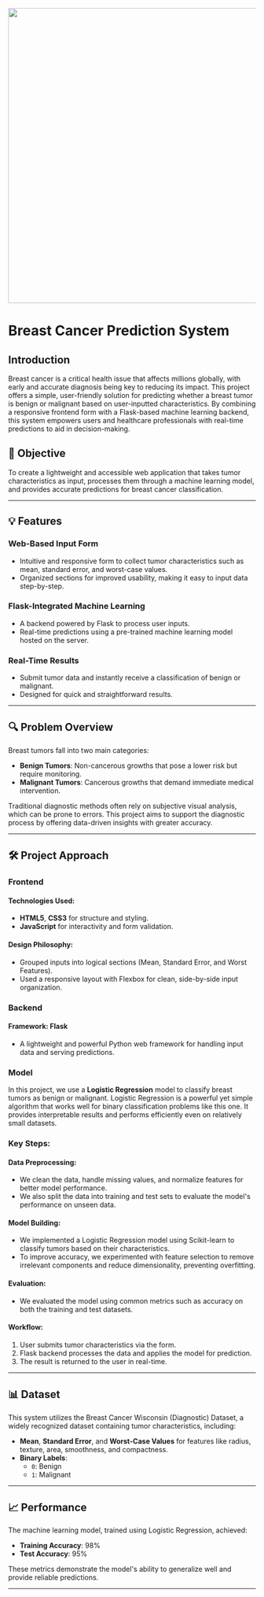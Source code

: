 <img src="https://github.com/NathanielBirhanu/cancer_detector/blob/main/DALL%C2%B7E%202024-12-30%2022.31.15%20-%20A%20healthcare%20professional%20interacting%20with%20a%20medical%20interface%2C%20analyzing%20tumor%20data%20on%20a%20screen.%20The%20scene%20is%20focused%20on%20a%20person%20in%20a%20lab%20coat%20looki.webp" width="600">


# Breast Cancer Prediction System

## Introduction
Breast cancer is a critical health issue that affects millions globally, with early and accurate diagnosis being key to reducing its impact. This project offers a simple, user-friendly solution for predicting whether a breast tumor is benign or malignant based on user-inputted characteristics. By combining a responsive frontend form with a Flask-based machine learning backend, this system empowers users and healthcare professionals with real-time predictions to aid in decision-making.

## 🎯 Objective
To create a lightweight and accessible web application that takes tumor characteristics as input, processes them through a machine learning model, and provides accurate predictions for breast cancer classification.

---

## 💡 Features

### Web-Based Input Form
- Intuitive and responsive form to collect tumor characteristics such as mean, standard error, and worst-case values.
- Organized sections for improved usability, making it easy to input data step-by-step.

### Flask-Integrated Machine Learning
- A backend powered by Flask to process user inputs.
- Real-time predictions using a pre-trained machine learning model hosted on the server.

### Real-Time Results
- Submit tumor data and instantly receive a classification of benign or malignant.
- Designed for quick and straightforward results.


---

## 🔍 Problem Overview
Breast tumors fall into two main categories:

- **Benign Tumors**: Non-cancerous growths that pose a lower risk but require monitoring.
- **Malignant Tumors**: Cancerous growths that demand immediate medical intervention.

Traditional diagnostic methods often rely on subjective visual analysis, which can be prone to errors. This project aims to support the diagnostic process by offering data-driven insights with greater accuracy.

---

## 🛠️ Project Approach

### **Frontend**
#### Technologies Used:
- **HTML5**, **CSS3** for structure and styling.
- **JavaScript** for interactivity and form validation.

#### Design Philosophy:
- Grouped inputs into logical sections (Mean, Standard Error, and Worst Features).
- Used a responsive layout with Flexbox for clean, side-by-side input organization.

### **Backend**
#### Framework: Flask
- A lightweight and powerful Python web framework for handling input data and serving predictions.

### **Model**
In this project, we use a **Logistic Regression** model to classify breast tumors as benign or malignant. Logistic Regression is a powerful yet simple algorithm that works well for binary classification problems like this one. It provides interpretable results and performs efficiently even on relatively small datasets.

### Key Steps:

#### Data Preprocessing:
- We clean the data, handle missing values, and normalize features for better model performance.
- We also split the data into training and test sets to evaluate the model's performance on unseen data.

#### Model Building:
- We implemented a Logistic Regression model using Scikit-learn to classify tumors based on their characteristics.
- To improve accuracy, we experimented with feature selection to remove irrelevant components and reduce dimensionality, preventing overfitting.

#### Evaluation:
- We evaluated the model using common metrics such as accuracy on both the training and test datasets.


#### Workflow:
1. User submits tumor characteristics via the form.
2. Flask backend processes the data and applies the model for prediction.
3. The result is returned to the user in real-time.

---

## 📊 Dataset
This system utilizes the Breast Cancer Wisconsin (Diagnostic) Dataset, a widely recognized dataset containing tumor characteristics, including:

- **Mean**, **Standard Error**, and **Worst-Case Values** for features like radius, texture, area, smoothness, and compactness.
- **Binary Labels**:
  - `0`: Benign
  - `1`: Malignant

---

## 📈 Performance
The machine learning model, trained using Logistic Regression, achieved:

- **Training Accuracy**: 98%
- **Test Accuracy**: 95%

These metrics demonstrate the model's ability to generalize well and provide reliable predictions.

---
